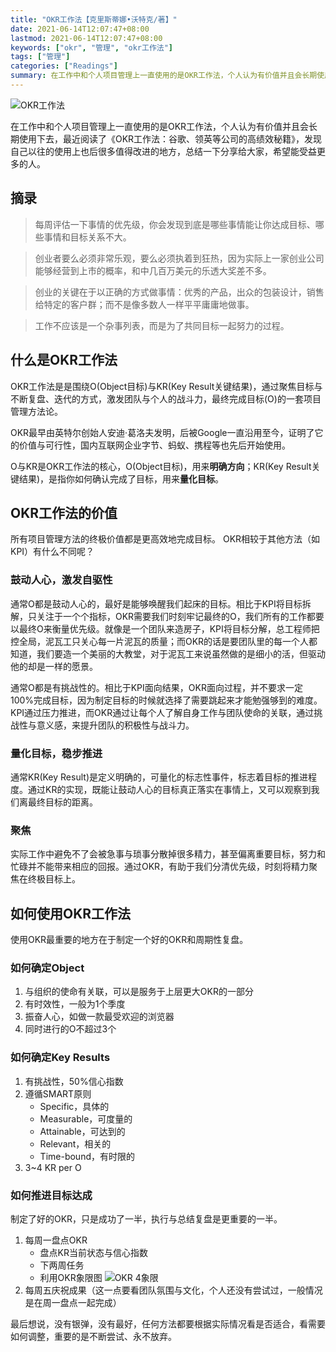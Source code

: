 ```yaml
---
title: "OKR工作法【克里斯蒂娜•沃特克/著】"
date: 2021-06-14T12:07:47+08:00
lastmod: 2021-06-14T12:07:47+08:00
keywords: ["okr", "管理", "okr工作法"]
tags: ["管理"]
categories: ["Readings"]
summary: 在工作中和个人项目管理上一直使用的是OKR工作法，个人认为有价值并且会长期使用下去，最近阅读了《OKR工作法：谷歌、领英等公司的高绩效秘籍》，发现自己以往的使用上也后很多值得改进的地方，总结一下分享给大家，希望能受益更多的人。
---
```


![OKR工作法](/post/book_okr/okr.jpg)

在工作中和个人项目管理上一直使用的是OKR工作法，个人认为有价值并且会长期使用下去，最近阅读了《OKR工作法：谷歌、领英等公司的高绩效秘籍》，发现自己以往的使用上也后很多值得改进的地方，总结一下分享给大家，希望能受益更多的人。

## 摘录
>每周评估一下事情的优先级，你会发现到底是哪些事情能让你达成目标、哪些事情和目标关系不大。

>创业者要么必须非常乐观，要么必须执着到狂热，因为实际上一家创业公司能够经营到上市的概率，和中几百万美元的乐透大奖差不多。

>创业的关键在于以正确的方式做事情：优秀的产品，出众的包装设计，销售给特定的客户群；而不是像多数人一样平平庸庸地做事。

>工作不应该是一个杂事列表，而是为了共同目标一起努力的过程。



## 什么是OKR工作法
OKR工作法是是围绕O(Object目标)与KR(Key Result关键结果)，通过聚焦目标与不断复盘、迭代的方式，激发团队与个人的战斗力，最终完成目标(O)的一套项目管理方法论。

OKR最早由英特尔创始人安迪·葛洛夫发明，后被Google一直沿用至今，证明了它的价值与可行性，国内互联网企业字节、蚂蚁、携程等也先后开始使用。

O与KR是OKR工作法的核心，O(Object目标)，用来**明确方向**；KR(Key Result关键结果)，是指你如何确认完成了目标，用来**量化目标**。



## OKR工作法的价值

所有项目管理方法的终极价值都是更高效地完成目标。
OKR相较于其他方法（如KPI）有什么不同呢？

### 鼓动人心，激发自驱性
通常O都是鼓动人心的，最好是能够唤醒我们起床的目标。相比于KPI将目标拆解，只关注于一个个指标，OKR需要我们时刻牢记最终的O，我们所有的工作都要以最终O来衡量优先级。就像是一个团队来造房子，KPI将目标分解，总工程师把控全局，泥瓦工只关心每一片泥瓦的质量；而OKR的话是要团队里的每一个人都知道，我们要造一个美丽的大教堂，对于泥瓦工来说虽然做的是细小的活，但驱动他的却是一样的愿景。

通常O都是有挑战性的。相比于KPI面向结果，OKR面向过程，并不要求一定100%完成目标，因为制定目标的时候就选择了需要跳起来才能勉强够到的难度。KPI通过压力推进，而OKR通过让每个人了解自身工作与团队使命的关联，通过挑战性与意义感，来提升团队的积极性与战斗力。

### 量化目标，稳步推进
通常KR(Key Result)是定义明确的，可量化的标志性事件，标志着目标的推进程度。通过KR的实现，既能让鼓动人心的目标真正落实在事情上，又可以观察到我们离最终目标的距离。

### 聚焦
实际工作中避免不了会被急事与琐事分散掉很多精力，甚至偏离重要目标，努力和忙碌并不能带来相应的回报。通过OKR，有助于我们分清优先级，时刻将精力聚焦在终极目标上。

## 如何使用OKR工作法
使用OKR最重要的地方在于制定一个好的OKR和周期性复盘。

### 如何确定Object
1. 与组织的使命有关联，可以是服务于上层更大OKR的一部分
2. 有时效性，一般为1个季度
3. 振奋人心，如做一款最受欢迎的浏览器
4. 同时进行的O不超过3个

### 如何确定Key Results
1. 有挑战性，50%信心指数
2. 遵循SMART原则
    - Specific，具体的
    - Measurable，可度量的
    - Attainable，可达到的
    - Relevant，相关的
    - Time-bound，有时限的
3. 3~4 KR per O

### 如何推进目标达成
制定了好的OKR，只是成功了一半，执行与总结复盘是更重要的一半。
1. 每周一盘点OKR
    - 盘点KR当前状态与信心指数
    - 下两周任务
    - 利用OKR象限图
![OKR 4象限](/post/book_okr/okr_4.jpg)
2. 每周五庆祝成果（这一点要看团队氛围与文化，个人还没有尝试过，一般情况是在周一盘点一起完成）

最后想说，没有银弹，没有最好，任何方法都要根据实际情况看是否适合，看需要如何调整，重要的是不断尝试、永不放弃。
